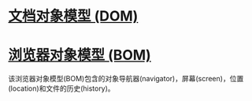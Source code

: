 # [文档对象模型 (DOM)](https://developer.mozilla.org/zh-CN/docs/Web/API/Document_Object_Model)

# [浏览器对象模型 (BOM)](https://developer.mozilla.org/zh-CN/docs/Web/API/Window)

该浏览器对象模型(BOM)包含的对象导航器(navigator)，屏幕(screen)，位置(location)和文件的历史(history)。
